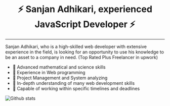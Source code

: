 <h1 align="center">⚡️ Sanjan Adhikari, experienced JavaScript Developer ⚡️</h1>

---

Sanjan Adhikari, who is a high-skilled web developer with extensive experience in the field, is looking for an opportunity to use his knowledge to be an asset to a company in need. (Top Rated Plus Freelancer in upwork)

- 💪 Advanced mathematical and science skills
- 💪 Experience in Web programming
- 💪 Project Management and System analyzing
- 💪 In-depth understanding of many web development skills
- 💪 Capable of working within specific timelines and deadlines

![Github stats](https://github-readme-stats.vercel.app/api?username=baymax88)
